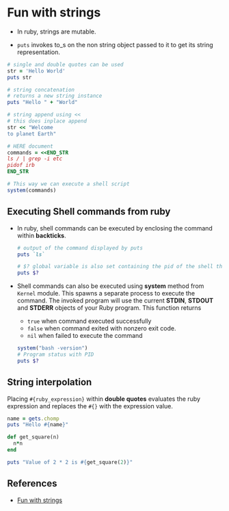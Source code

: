 # Fun with strings

* In ruby, strings are mutable.

* `puts` invokes to_s on the non string object passed to it to get its string representation.

~~~ruby
# single and double quotes can be used
str = 'Hello World'
puts str

# string concatenation
# returns a new string instance
puts "Hello " + "World"

# string append using <<
# this does inplace append
str << "Welcome
to planet Earth"

# HERE document
commands = <<END_STR
ls / | grep -i etc
pidof irb
END_STR

# This way we can execute a shell script
system(commands)
~~~

## Executing Shell commands from ruby

* In ruby, shell commands can be executed by enclosing the command within **backticks**.

  ~~~Ruby
  # output of the command displayed by puts
  puts `ls`

  # $? global variable is also set containing the pid of the shell the executed the command
  puts $?
  ~~~

* Shell commands can also be executed using **system** method from `Kernel` module. This spawns a separate process to execute the command. The invoked program will use the current **STDIN**, **STDOUT** and **STDERR** objects of your Ruby program. This function returns

  * `true` when command executed successfully
  * `false` when command exited with nonzero exit code.
  * `nil` when failed to execute the command

  ~~~Ruby
  system("bash -version")
  # Program status with PID
  puts $?
  ~~~

## String interpolation

Placing `#{ruby_expression}` within **double quotes** evaluates the ruby expression and replaces the `#{}` with the expression value.

~~~ruby
name = gets.chomp
puts "Hello #{name}"

def get_square(n)
  n*n
end

puts "Value of 2 * 2 is #{get_square(2)}"
~~~

## References

* [Fun with strings](http://rubylearning.com/satishtalim/fun_with_strings.html)
